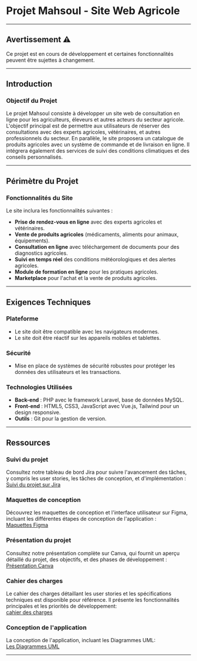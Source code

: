 # Projet Mahsoul - Site Web Agricole

---

## Avertissement ⚠️
Ce projet est en cours de développement et certaines fonctionnalités peuvent être sujettes à changement.

---

## Introduction

### Objectif du Projet  
Le projet Mahsoul consiste à développer un site web de consultation en ligne pour les agriculteurs, éleveurs et autres acteurs du secteur agricole. L'objectif principal est de permettre aux utilisateurs de réserver des consultations avec des experts agricoles, vétérinaires, et autres professionnels du secteur. En parallèle, le site proposera un catalogue de produits agricoles avec un système de commande et de livraison en ligne. Il intégrera également des services de suivi des conditions climatiques et des conseils personnalisés.

---

## Périmètre du Projet

### Fonctionnalités du Site  
Le site inclura les fonctionnalités suivantes :
- **Prise de rendez-vous en ligne** avec des experts agricoles et vétérinaires.
- **Vente de produits agricoles** (médicaments, aliments pour animaux, équipements).
- **Consultation en ligne** avec téléchargement de documents pour des diagnostics agricoles.
- **Suivi en temps réel** des conditions météorologiques et des alertes agricoles.
- **Module de formation en ligne** pour les pratiques agricoles.
- **Marketplace** pour l'achat et la vente de produits agricoles.

---

## Exigences Techniques

### Plateforme  
- Le site doit être compatible avec les navigateurs modernes.
- Le site doit être réactif sur les appareils mobiles et tablettes.

### Sécurité  
- Mise en place de systèmes de sécurité robustes pour protéger les données des utilisateurs et les transactions.

### Technologies Utilisées  
- **Back-end** : PHP avec le framework Laravel, base de données MySQL.
- **Front-end** : HTML5, CSS3, JavaScript avec Vue.js, Tailwind pour un design responsive.
- **Outils** : Git pour la gestion de version.

---

## Ressources

### Suivi du projet  
Consultez notre tableau de bord Jira pour suivre l'avancement des tâches, y compris les user stories, les tâches de conception, et d'implémentation :  
[Suivi du projet sur Jira](https://abdelhakimbaalla50.atlassian.net/jira/software/projects/MA7/boards/7?atlOrigin=eyJpIjoiMTQzMmJlNDdkMmQ1NGQ1ZmJiZWExZjA5Y2NlNTgxNjgiLCJwIjoiaiJ9)

### Maquettes de conception  
Découvrez les maquettes de conception et l'interface utilisateur sur Figma, incluant les différentes étapes de conception de l'application :  
[Maquettes Figma](https://www.figma.com/design/MZ2VPfC0qY0VDvvWyS9343/Mahsol?node-id=0-1&t=ArTwvXi01dqRwCeY-1)

### Présentation du projet  
Consultez notre présentation complète sur Canva, qui fournit un aperçu détaillé du projet, des objectifs, et des phases de développement :  
[Présentation Canva](https://www.canva.com/design/DAGdGrny0Tw/F4z_dOSOjRmx4KAQMMB_VA/edit?utm_content=DAGdGrny0Tw&utm_campaign=designshare&utm_medium=link2&utm_source=sharebutton)

### Cahier des charges  
Le cahier des charges détaillant les user stories et les spécifications techniques est disponible pour référence. Il présente les fonctionnalités principales et les priorités de développement:  
[cahier des charges](https://docs.google.com/document/d/17_ZoQLefHz0ZBXp0kERqQGm4PRlk2iWXElDs6w16hm4/edit?usp=sharing)

### Conception de l'application  
La conception de l'application, incluant les Diagrammes UML:  
[Les Diagrammes UML](#)

---
